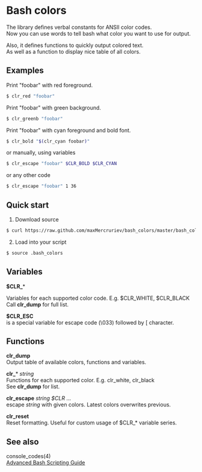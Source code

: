 Bash colors
===========

The library defines verbal constants for ANSII color codes.  
Now you can use words to tell bash what color you want to use for output.

Also, it defines functions to quickly output colored text.  
As well as a function to display nice table of all colors.


Examples
--------

Print "foobar" with red foreground.  
```sh
$ clr_red "foobar"
```

Print "foobar" with green background.  
```sh
$ clr_greenb "foobar"
```

Print "foobar" with cyan foreground and bold font.  
```sh
$ clr_bold "$(clr_cyan foobar)"
```

or manually, using variables  
```sh
$ clr_escape "foobar" $CLR_BOLD $CLR_CYAN
```

or any other code  
```sh
$ clr_escape "foobar" 1 36
```


Quick start
------------

1. Download source  
```sh
$ curl https://raw.github.com/maxMercruriev/bash_colors/master/bash_colors.sh > .bash_colors
```

2. Load into your script
```sh
$ source .bash_colors
```


Variables
---------

**$CLR_***  
  
Variables for each supported color code. E.g. $CLR_WHITE, $CLR_BLACK  
Call **clr_dump** for full list.

**$CLR_ESC**  
is a special variable for escape code (\033) followed by [ character.


Functions
---------

**clr_dump**  
Output table of available colors, functions and variables.

**clr_*** _string_  
Functions for each supported color. E.g. clr_white, clr_black  
See **clr_dump** for list.

**clr_escape** _string_ _$CLR_ ...  
escape _string_ with given colors. Latest colors overwrites previous.

**clr_reset**  
Reset formatting. Useful for custom usage of $CLR_* variable series.


See also
--------

console_codes(4)  
[Advanced Bash Scripting Guide](http://tldp.org/LDP/abs/html/colorizing.html)
